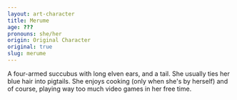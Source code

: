 ```yaml
---
layout: art-character
title: Merume
age: ???
pronouns: she/her
origin: Original Character
original: true
slug: merume
---
```

A four-armed succubus with long elven ears, and a tail. She usually ties her blue hair into pigtails. She enjoys cooking (only when she's by herself) and of course, playing way too much video games in her free time.

